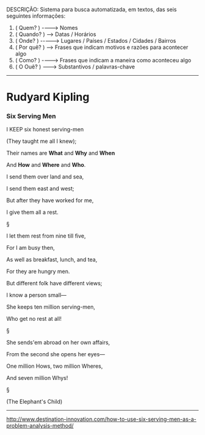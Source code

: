 DESCRIÇÃO: Sistema para busca automatizada, em textos, das seis seguintes informações:

1. ( Quem? ) ----> Nomes
2. ( Quando? ) --> Datas / Horários
3. ( Onde? ) -----> Lugares / Países / Estados / Cidades / Bairros
4. ( Por quê? ) --> Frases que indicam motivos e razões para acontecer algo
5. ( Como? ) ----> Frases que indicam a maneira como aconteceu algo
6. ( O Ouê? ) ---> Substantivos / palavras-chave

----------------------

# Rudyard Kipling

### Six Serving Men

I KEEP six honest serving-men

(They taught me all I knew);

Their names are **What** and **Why** and **When** 

And **How** and **Where** and **Who**.

I send them over land and sea,

I send them east and west;

But after they have worked for me,

I give them all a rest.

§

I let them rest from nine till five,

For I am busy then,

As well as breakfast, lunch, and tea,

For they are hungry men.

But different folk have different views;

I know a person small—

She keeps ten million serving-men,

Who get no rest at all!

§

She sends&#39;em abroad on her own affairs,

From the second she opens her eyes—

One million Hows, two million Wheres,

And seven million Whys!

§

(The Elephant's Child)

----------------------
http://www.destination-innovation.com/how-to-use-six-serving-men-as-a-problem-analysis-method/
